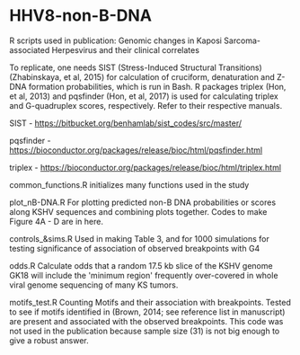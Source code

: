 # HHV8-non-B-DNA
R scripts used in publication: Genomic changes in Kaposi Sarcoma-associated Herpesvirus and their clinical correlates

To replicate, one needs SIST (Stress-Induced Structural Transitions) (Zhabinskaya, et al, 2015) for calculation of cruciform, denaturation and Z-DNA formation probabilities, which is run in Bash. R packages triplex (Hon, et al, 2013) and pqsfinder (Hon, et al, 2017) is used for calculating triplex and G-quadruplex scores, respectively. Refer to their respective manuals.

SIST - https://bitbucket.org/benhamlab/sist_codes/src/master/

pqsfinder - https://bioconductor.org/packages/release/bioc/html/pqsfinder.html

triplex - https://bioconductor.org/packages/release/bioc/html/triplex.html

common_functions.R
initializes many functions used in the study

plot_nB-DNA.R
For plotting predicted non-B DNA probabilities or scores along KSHV sequences and combining plots together. Codes to make Figure 4A - D are in here.

controls_&sims.R
Used in making Table 3, and for 1000 simulations for testing significance of association of observed breakpoints with G4

odds.R
Calculate odds that a random 17.5 kb slice of the KSHV genome GK18 will include the 'minimum region' frequently over-covered in whole viral genome sequencing of many KS tumors.

motifs_test.R
Counting Motifs and their association with breakpoints. Tested to see if motifs identified in (Brown, 2014; see reference list in manuscript) are present and associated with the observed breakpoints. This code was not used in the publication because sample size (31) is not big enough to give a robust answer.
